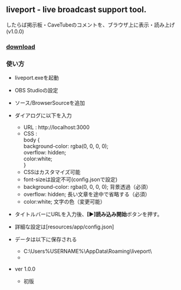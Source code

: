 ## liveport  - live broadcast support tool.
したらば掲示板・CaveTubeのコメントを、ブラウザ上に表示・読み上げ(v1.0.0)  
### [download](https://github.com/odangosan/liveport/releases)
### 使い方
* liveport.exeを起動
* OBS Studioの設定
* ソース/BrowserSourceを追加
* ダイアログに以下を入力
  * URL : http://localhost:3000
  * CSS :  
  body {  
    background-color: rgba(0, 0, 0, 0);  
    overflow: hidden;  
    color:white;  
    }
  * CSSはカスタマイズ可能
  * font-sizeは設定不可(config.jsonで設定)
  * background-color: rgba(0, 0, 0, 0); 背景透過（必須）
  * overflow: hidden; 長い文章を途中で省略する（必須）
  * color:white; 文字の色（変更可能）
* タイトルバーにURLを入力後、**[▶]読み込み開始**ボタンを押す。
* 詳細な設定は[resources/app/config.json]

* データは以下に保存される
  * C:\Users\%USERNAME%\AppData\Roaming\liveport\
  * 

* ver 1.0.0
  * 初版
